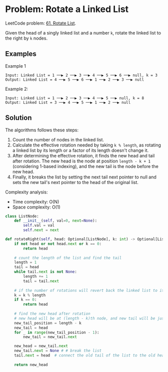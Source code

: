 # Problem: Rotate a Linked List

LeetCode problem: [61. Rotate List](https://leetcode.com/problems/rotate-list/).

Given the head of a singly linked list and a number `k`, rotate the linked list to the right by `k` nodes.

## Examples

Example 1

```plaintext
Input: Linked List = 1 ──▶ 2 ──▶ 3 ──▶ 4 ──▶ 5 ──▶ 6 ──▶ null, k = 3
Output: Linked List = 4 ──▶ 5 ──▶ 6 ──▶ 1 ──▶ 2 ──▶ 3 ──▶ null
```

Example 2:

```plaintext
Input: Linked List = 1 ──▶ 2 ──▶ 3 ──▶ 4 ──▶ 5 ──▶ null, k = 8
Output: Linked List = 3 ──▶ 4 ──▶ 5 ──▶ 1 ──▶ 2 ──▶ null
```

## Solution

The algorithms follows these steps:

1. Count the number of nodes in the linked list.
2. Calculate the effective rotation needed by taking `k % length`, as rotating a linked list by its length or a factor of its length doesn't change it.
3. After determining the effective rotation, it finds the new head and tail after rotation. The new head is the node at position `length - k + 1` (considering 1-based indexing), and the new tail is the node before the new head.
4. Finally, it breaks the list by setting the next tail next pointer to null and sets the new tail's next pointer to the head of the original list.

Complexity analysis:

- Time complexity: O(N)
- Space complexity: O(1)

```python
class ListNode:
    def __init__(self, val=0, next=None):
        self.val = val
        self.next = next

def rotateRight(self, head: Optional[ListNode], k: int) -> Optional[ListNode]:
    if not head or not head.next or k == 0:
        return head
    
    # count the length of the list and find the tail
    length = 1
    tail = head
    while tail.next is not None:
        length += 1
        tail = tail.next
        
    # if the number of rotations will revert back the linked list to its original form
    k = k % length
    if k == 0:
        return head
    
    # find the new head after rotation
    # new head will be at (length - k)th node, and new tail will be just before it
    new_tail_position = length - k
    new_tail = head
    for _ in range(new_tail_position - 1):
        new_tail = new_tail.next

    new_head = new_tail.next
    new_tail.next = None # # break the list
    tail.next = head  # connect the old tail of the list to the old head
    
    return new_head
```
